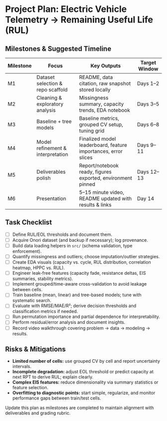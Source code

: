 # Project Plan: Electric Vehicle Telemetry → Remaining Useful Life (RUL)

## Milestones & Suggested Timeline
| Milestone | Focus | Key Outputs | Target Window |
| --- | --- | --- | --- |
| M1 | Dataset selection & repo scaffold | README, data citation, raw snapshot stored locally | Days 1–2 |
| M2 | Cleaning & exploratory analysis | Missingness summary, capacity trends, EDA notebook | Days 3–5 |
| M3 | Baseline + tree models | Baseline metrics, grouped CV setup, tuning grid | Days 6–8 |
| M4 | Model refinement & interpretation | Finalized model leaderboard, feature importances, error slices | Days 9–11 |
| M5 | Deliverables polish | Report/notebook ready, figures exported, environment pinned | Days 12–13 |
| M6 | Presentation | 5–15 minute video, README updated with results & links | Day 14 |

## Task Checklist
- [ ] Define RUL/EOL thresholds and document them.
- [ ] Acquire Onori dataset (and backup if necessary); log provenance.
- [ ] Build data loading helpers in `src/` (schema validation, type enforcement).
- [ ] Quantify missingness and outliers; choose imputation/outlier strategies.
- [ ] Create EDA visuals (capacity vs. cycle, RUL distribution, correlation heatmap, HPPC vs. RUL).
- [ ] Engineer leak-free features (capacity fade, resistance deltas, EIS summaries, stability metrics).
- [ ] Implement grouped/time-aware cross-validation to avoid leakage between cells.
- [ ] Train baseline (mean, linear) and tree-based models; tune with systematic search.
- [ ] Evaluate with RMSE/MAE/R²; derive decision thresholds and classification metrics if needed.
- [ ] Run permutation importance and partial dependence for interpretability.
- [ ] Perform residual/error analysis and document insights.
- [ ] Record video walkthrough covering problem → data → modeling → results.

## Risks & Mitigations
- **Limited number of cells:** use grouped CV by cell and report uncertainty intervals.
- **Incomplete degradation:** adjust EOL threshold or predict capacity at next RPT to derive RUL; explain clearly.
- **Complex EIS features:** reduce dimensionality via summary statistics or feature selection.
- **Overfitting to diagnostic points:** start simple, regularize, and monitor performance gaps between train/test cells.

Update this plan as milestones are completed to maintain alignment with deliverables and grading rubric.
